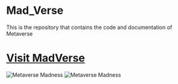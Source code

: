 # Mad_Verse
This is the repository that contains the code and documentation of Metaverse 

# [Visit MadVerse](https://mad-verse-navaneethadapa.vercel.app/)
![Metaverse Madness](https://user-images.githubusercontent.com/84430609/230869377-f8c0db2a-c2b4-4a99-97ce-5e8d38356461.png)
![Metaverse Madness](https://user-images.githubusercontent.com/84430609/236184166-b6290e22-49b3-4b6f-87ef-08925745e192.png)
